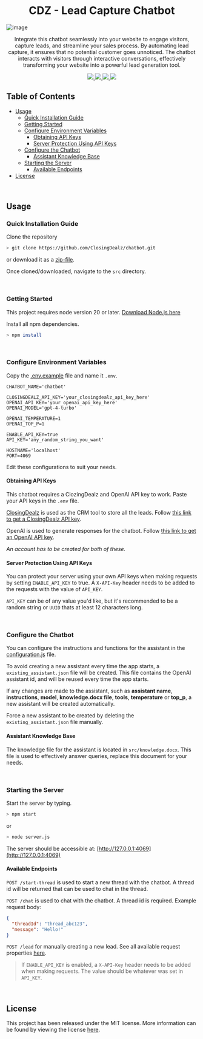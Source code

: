 <div align="center">
  <h1>CDZ - Lead Capture Chatbot</h1>
</div>

![image](https://github.com/ClosingDealz/chatbot/assets/54490104/3656caf1-9f48-4618-8728-236a1d5309dc)

<p align="center">
  Integrate this chatbot seamlessly into your website to engage visitors, capture leads, and streamline your sales process. By automating lead capture, it ensures that no potential customer goes unnoticed. The chatbot interacts with visitors through interactive conversations, effectively transforming your website into a powerful lead generation tool.
</p>

<p align="center">
  <a href="https://github.com/Abooow/Paia/network/members/" alt="Forks">
    <img src="https://img.shields.io/github/forks/ClosingDealz/chatbot?style=flat-square" />
  </a>
  <a href="https://github.com/Abooow/Paia/stargazers/" alt="Stars">
    <img src="https://img.shields.io/github/stars/ClosingDealz/chatbot?style=flat-square" />
  </a>
  <a href="https://github.com/Abooow/Paia/graphs/contributors" alt="Contributors">
    <img src="https://img.shields.io/github/contributors/ClosingDealz/chatbot?style=flat-square" />
  </a>
  <a href="LICENSE" alt="License">
    <img src="https://img.shields.io/github/license/ClosingDealz/chatbot?style=flat-square" />
  </a>
</p>

## Table of Contents 
- [Usage](#usage)
  - [Quick Installation Guide](#quick-installation-guide)
  - [Getting Started](#getting-started)
  - [Configure Environment Variables](#configure-environment-variables)
    - [Obtaining API Keys](#obtaining-api-keys)
    - [Server Protection Using API Keys](#server-protection-using-api-keys)
  - [Configure the Chatbot](#configure-the-chatbot)
    - [Assistant Knowledge Base](#assistant-knowledge-base)
  - [Starting the Server](#starting-the-server)
    - [Available Endpoints](#available-endpoints)
- [License](#license)

<br>

## Usage

### Quick Installation Guide
Clone the repository
```sh
> git clone https://github.com/ClosingDealz/chatbot.git
```
or download it as a [zip-file](https://github.com/ClosingDealz/chatbot/archive/refs/heads/main.zip).

Once cloned/downloaded, navigate to the `src` directory.

<br>

### Getting Started
This project requires node version 20 or later. [Download Node.js here](https://nodejs.org/en/download)

Install all npm dependencies.
```sh
> npm install
```

<br>

### Configure Environment Variables
Copy the [.env.example](/src/.env.example) file and name it `.env`.
```env
CHATBOT_NAME='chatbot'

CLOSINGDEALZ_API_KEY='your_closingdealz_api_key_here'
OPENAI_API_KEY='your_openai_api_key_here'
OPENAI_MODEL='gpt-4-turbo'

OPENAI_TEMPERATURE=1
OPENAI_TOP_P=1

ENABLE_API_KEY=true
API_KEY='any_random_string_you_want'

HOSTNAME='localhost'
PORT=4069
```
Edit these configurations to suit your needs.

#### Obtaining API Keys
This chatbot requires a ClozingDealz and OpenAI API key to work. Paste your API keys in the `.env` file.

[ClosingDealz](https://closingdealz.io) is used as the CRM tool to store all the leads. Follow [this link to get a ClosingDealz API key](https://docs.closingdealz.io/developers/obtaining-api-key).

OpenAI is used to generate responses for the chatbot. Follow [this link to get an OpenAI API key](https://platform.openai.com/docs/quickstart/account-setup).

*An account has to be created for both of these.*

#### Server Protection Using API Keys
You can protect your server using your own API keys when making requests by setting `ENABLE_API_KEY` to true. A `X-API-Key` header needs to be added to the requests with the value of `API_KEY`.

`API_KEY` can be of any value you'd like, but it's recommended to be a random string or `UUID` thats at least 12 characters long.

<br>

### Configure the Chatbot
You can configure the instructions and functions for the assistant in the [configuration.js](src/configuration.js) file.

To avoid creating a new assistant every time the app starts, a `existing_assistant.json` file will be created. This file contains the OpenAI assistant id, and will be reused every time the app starts.

If any changes are made to the assistant, such as **assistant name**, **instructions**, **model**, **knowledge.docx file**, **tools**, **temperature** or **top_p**, a new assistant will be created automatically.

Force a new assistant to be created by deleting the `existing_assistant.json` file manually.

#### Assistant Knowledge Base
The knowledge file for the assistant is located in `src/knowledge.docx`. This file is used to effectively answer queries, replace this document for your needs.

<br>

### Starting the Server
Start the server by typing.
```sh
> npm start
```
or
```sh
> node server.js
```

The server should be accessible at: [http://127.0.0.1:4069](http://127.0.0.1:4069)


#### Available Endpoints
`POST /start-thread` is used to start a new thread with the chatbot. A thread id will be returned that can be used to chat in the thread.

`POST /chat` is used to chat with the chatbot. A thread id is required. Example request body:
```json
{
  "threadId": "thread_abc123",
  "message": "Hello!"
}
```

`POST /lead` for manually creating a new lead. See all available request properties [here](https://docs.closingdealz.io/developers/api-endpoints/lead-request-object).

> If `ENABLE_API_KEY` is enabled, a `X-API-Key` header needs to be added when making requests. The value should be whatever was set in `API_KEY`.

<br>

## License
This project has been released under the MIT license. More information can be found by viewing the license [here](LICENSE).
